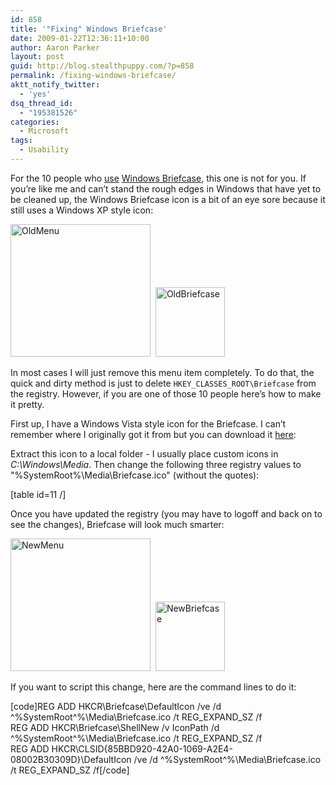 ```yaml
---
id: 858
title: '"Fixing" Windows Briefcase'
date: 2009-01-22T12:36:11+10:00
author: Aaron Parker
layout: post
guid: http://blog.stealthpuppy.com/?p=858
permalink: /fixing-windows-briefcase/
aktt_notify_twitter:
  - 'yes'
dsq_thread_id:
  - "195381526"
categories:
  - Microsoft
tags:
  - Usability
---
```

For the 10 people who [use](http://support.microsoft.com/kb/307885) [Windows Briefcase](http://en.wikipedia.org/wiki/Briefcase_%28Microsoft_Windows%29), this one is not for you. If you’re like me and can’t stand the rough edges in Windows that have yet to be cleaned up, the Windows Briefcase icon is a bit of an eye sore because it still uses a Windows XP style icon:

[<img style="border-right-width: 0px; display: inline; border-top-width: 0px; border-bottom-width: 0px; border-left-width: 0px" title="OldMenu" src="https://stealthpuppy.com/media/2009/01/oldmenu-thumb.png" border="0" alt="OldMenu" width="224" height="212" />](https://stealthpuppy.com/media/2009/01/oldmenu.png)  [<img style="border-bottom: 0px; border-left: 0px; display: inline; border-top: 0px; border-right: 0px" title="OldBriefcase" src="https://stealthpuppy.com/media/2009/01/oldbriefcase-thumb.png" border="0" alt="OldBriefcase" width="111" height="111" />](https://stealthpuppy.com/media/2009/01/oldbriefcase.png)

In most cases I will just remove this menu item completely. To do that, the quick and dirty method is just to delete `HKEY_CLASSES_ROOT\Briefcase` from the registry. However, if you are one of those 10 people here’s how to make it pretty.

First up, I have a Windows Vista style icon for the Briefcase. I can’t remember where I originally got it from but you can download it [here](http://cid-74b5baa3414de283.skydrive.live.com/self.aspx/Public/Icons/Briefcase%20Icon.zip):



Extract this icon to a local folder - I usually place custom icons in _C:\Windows\Media_. Then change the following three registry values to "%SystemRoot%\Media\Briefcase.ico" (without the quotes):

[table id=11 /]

Once you have updated the registry (you may have to logoff and back on to see the changes), Briefcase will look much smarter:

[<img style="border-right-width: 0px; display: inline; border-top-width: 0px; border-bottom-width: 0px; border-left-width: 0px" title="NewMenu" src="https://stealthpuppy.com/media/2009/01/newmenu-thumb.png" border="0" alt="NewMenu" width="224" height="212" />](https://stealthpuppy.com/media/2009/01/newmenu.png)  [<img style="border-right-width: 0px; display: inline; border-top-width: 0px; border-bottom-width: 0px; border-left-width: 0px" title="NewBriefcase" src="https://stealthpuppy.com/media/2009/01/newbriefcase-thumb.png" border="0" alt="NewBriefcase" width="111" height="111" />](https://stealthpuppy.com/media/2009/01/newbriefcase.png)

If you want to script this change, here are the command lines to do it:

[code]REG ADD HKCR\Briefcase\DefaultIcon /ve /d ^%SystemRoot^%\Media\Briefcase.ico /t REG\_EXPAND\_SZ /f  
REG ADD HKCR\Briefcase\ShellNew /v IconPath /d ^%SystemRoot^%\Media\Briefcase.ico /t REG\_EXPAND\_SZ /f  
REG ADD HKCR\CLSID\{85BBD920-42A0-1069-A2E4-08002B30309D}\DefaultIcon /ve /d ^%SystemRoot^%\Media\Briefcase.ico /t REG\_EXPAND\_SZ /f[/code]